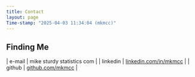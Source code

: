 ```yaml
---
title: Contact
layout: page
Time-stamp: "2025-04-03 11:34:04 (mkmcc)"
---
```



Finding Me
----------

| e-mail   | mike sturdy statistics com                                 |
| linkedin | [linkedin.com/in/mkmcc](https://www.linkedin.com/in/mkmcc) |
| github   | [github.com/mkmcc](https://github.com/mkmcc/)              |


